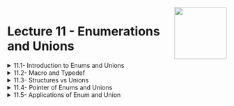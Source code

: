 <img align="right" width="120" height="120" src="https://github.com/cs-MohamedAyman/Computer-Science-Textbooks/blob/master/logos/cpp.jpg">

# Lecture 11 - Enumerations and Unions

<details>
	<summary>11.1- Introduction to Enums and Unions</summary>

</details>

<details>
	<summary>11.2- Macro and Typedef</summary>

</details>

<details>
	<summary>11.3- Structures vs Unions</summary>

</details>

<details>
	<summary>11.4- Pointer of Enums and Unions</summary>

</details>

<details>
	<summary>11.5- Applications of Enum and Union</summary>

</details>


